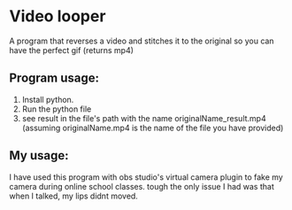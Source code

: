 # Video looper
A program that reverses a video and stitches it to the original so you can have the perfect gif (returns mp4)

## Program usage:
1. Install python. 
2. Run the python file
3. see result in the file's path with the name originalName_result.mp4 (assuming originalName.mp4 is the name of the file you have provided)


## My usage:
I have used this program with obs studio's virtual camera plugin to fake my camera during online school classes.
tough the only issue I had was that when I talked, my lips didnt moved.
